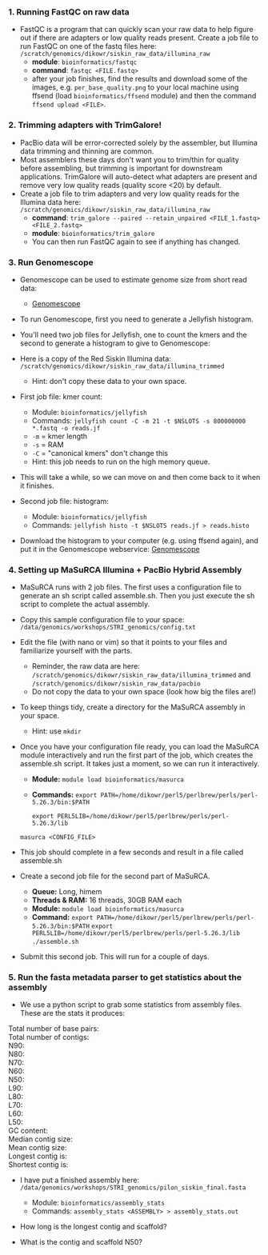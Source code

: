 ### 1. Running FastQC on raw data
* FastQC is a program that can quickly scan your raw data to help figure out if there are adapters or low quality reads present. Create a job file to run FastQC on one of the fastq files here: ```/scratch/genomics/dikowr/siskin_raw_data/illumina_raw```
	+ **module**: ```bioinformatics/fastqc```
	+ **command**: ```fastqc <FILE.fastq>```
	+ after your job finishes, find the results and download some of the images, e.g. ```per_base_quality.png``` to your local machine using ffsend (load ```bioinformatics/ffsend``` module) and then the command ```ffsend upload <FILE>```.


### 2. Trimming adapters with TrimGalore! 
* PacBio data will be error-corrected solely by the assembler, but Illumina data trimming and thinning are common.
* Most assemblers these days don't want you to trim/thin for quality before assembling, but trimming is important for downstream applications. TrimGalore will auto-detect what adapters are present and remove very low quality reads (quality score <20) by default.  
* Create a job file to trim adapters and very low quality reads for the Illumina data here: ```/scratch/genomics/dikowr/siskin_raw_data/illumina_raw```
	+ **command**: ```trim_galore --paired --retain_unpaired <FILE_1.fastq> <FILE_2.fastq>```  
	+ **module**: ```bioinformatics/trim_galore```
	+ You can then run FastQC again to see if anything has changed.

### 3. Run Genomescope

* Genomescope can be used to estimate genome size from short read data: 
	+ [Genomescope](http://qb.cshl.edu/genomescope/) 

* To run Genomescope, first you need to generate a Jellyfish histogram.

* You'll need two job files for Jellyfish, one to count the kmers and the second to generate a histogram to give to Genomescope: 
* Here is a copy of the Red Siskin Illumina data: ```/scratch/genomics/dikowr/siskin_raw_data/illumina_trimmed```
	+ Hint: don't copy these data to your own space.

* First job file: kmer count:
	+ Module: ```bioinformatics/jellyfish```
	+ Commands: ```jellyfish count -C -m 21 -t $NSLOTS -s 800000000 *.fastq -o reads.jf```
	+ ```-m``` = kmer length  
	+ ```-s``` = RAM  
	+ ```-C``` = "canonical kmers" don't change this 
	+ Hint: this job needs to run on the high memory queue. 

* This will take a while, so we can move on and then come back to it when it finishes.

* Second job file: histogram:
	+ Module: ```bioinformatics/jellyfish```
	+ Commands: ```jellyfish histo -t $NSLOTS reads.jf > reads.histo```

* Download the histogram to your computer (e.g. using ffsend again), and put it in the Genomescope webservice: [Genomescope](http://qb.cshl.edu/genomescope/)


### 4. Setting up MaSuRCA Illumina + PacBio Hybrid Assembly
* MaSuRCA runs with 2 job files. The first uses a configuration file to generate an sh script called assemble.sh. Then you just execute the sh script to complete the actual assembly.  
* Copy this sample configuration file to your space: ```/data/genomics/workshops/STRI_genomics/config.txt```
* Edit the file (with nano or vim) so that it points to your files and familiarize yourself with the parts. 
	+ Reminder, the raw data are here: ```/scratch/genomics/dikowr/siskin_raw_data/illumina_trimmed``` and ```/scratch/genomics/dikowr/siskin_raw_data/pacbio```
	+ Do not copy the data to your own space (look how big the files are!)  
* To keep things tidy, create a directory for the MaSuRCA assembly in your space.
	+ Hint: use ```mkdir```  
* Once you have your configuration file ready, you can load the MaSuRCA module interactively and run the first part of the job, which creates the assemble.sh script. It takes just a moment, so we can run it interactively.   
	+ **Module:** ```module load bioinformatics/masurca```  
	+ **Commands:** 
	```export PATH=/home/dikowr/perl5/perlbrew/perls/perl-5.26.3/bin:$PATH```
	
        ```export PERL5LIB=/home/dikowr/perl5/perlbrew/perls/perl-5.26.3/lib```
	
	```masurca <CONFIG_FILE>```    
* This job should complete in a few seconds and result in a file called assemble.sh  
* Create a second job file for the second part of MaSuRCA.  
	+ **Queue:** Long, himem  
	+ **Threads & RAM:** 16 threads, 30GB RAM each  
	+ **Module:** ```module load bioinformatics/masurca```  
	+ **Command:** 
	```export PATH=/home/dikowr/perl5/perlbrew/perls/perl-5.26.3/bin:$PATH```
        ```export PERL5LIB=/home/dikowr/perl5/perlbrew/perls/perl-5.26.3/lib```
	```./assemble.sh```  
* Submit this second job. This will run for a couple of days.

### 5. Run the fasta metadata parser to get statistics about the assembly
* We use a python script to grab some statistics from assembly files. These are the stats it produces:  

Total number of base pairs:    
Total number of contigs:   
N90:  
N80:  
N70:  
N60:  
N50:  
L90:  
L80:  
L70:  
L60:  
L50:  
GC content:  
Median contig size:  
Mean contig size:  
Longest contig is:  
Shortest contig is: 

* I have put a finished assembly here: ```/data/genomics/workshops/STRI_genomics/pilon_siskin_final.fasta```
	+ Module: ```bioinformatics/assembly_stats```
	+ Commands: ```assembly_stats <ASSEMBLY> > assembly_stats.out```

* How long is the longest contig and scaffold?
* What is the contig and scaffold N50?

